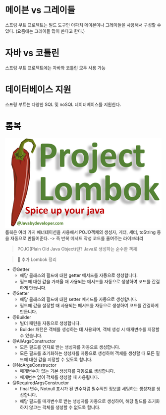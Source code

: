 # 메이븐 vs 그레이들

스프링 부트 프로젝트는 빌드 도구인 아파치 메이븐이나 그레이들을 사용해서 구성할 수 있다. (요즘에는 그레이들 많이 쓴다고 한다.)

# 자바 vs 코틀린

스프링 부트 프로젝트에는 자바와 코틀린 모두 사용 가능

# 데이터베이스 지원

스프링 부트는 다양한 SQL 및 noSQL 데이터베이스를 지원한다.

# 롬복

![alt text](img/lombok.png)
롬복은 여러 가지 애너테이션을 사용해서 POJO객체의 생성자, 게터, 세터, toString 등을 자동으로 만들어준다.
-> 즉 반복 메서드 작성 코드를 줄여주는 라이브러리

> POJO(Plain Old Java Object)란?
> Java로 생성하는 순수한 객체

> 📢 추가 Lombok 정리

- @Getter
  - 해당 클래스의 필드에 대한 getter 메서드를 자동으로 생성합니다.
  - 필드에 대한 값을 가져올 때 사용되는 메서드를 자동으로 생성하여 코드를 간결하게 만듭니다.
- @Setter
  - 해당 클래스의 필드에 대한 setter 메서드를 자동으로 생성합니다.
  - 필드에 값을 설정할 때 사용되는 메서드를 자동으로 생성하여 코드를 간결하게 만듭니다.
- @Builder
  - 빌더 패턴을 자동으로 생성합니다.
  - Builder 패턴은 객체를 생성하는 데 사용되며, 객체 생성 시 매개변수를 지정할 수 있습니다.
- @AllArgsConstructor
  - 모든 필드를 인자로 받는 생성자를 자동으로 생성합니다.
  - 모든 필드를 초기화하는 생성자를 자동으로 생성하여 객체를 생성할 때 모든 필드에 대한 값을 지정할 수 있도록 합니다.
- @NoArgsConstructor
  - 매개변수가 없는 기본 생성자를 자동으로 생성합니다.
  - 매개변수 없이 객체를 생성할 때 사용됩니다.
- @RequiredArgsConstructor
  - final 변수, Notnull 표시가 된 변수처럼 필수적인 정보를 세팅하는 생성자를 생성합니다.
  - 해당 필드를 매개변수로 받는 생성자를 자동으로 생성하여, 해당 필드를 초기화하지 않고는 객체를 생성할 수 없도록 합니다.
